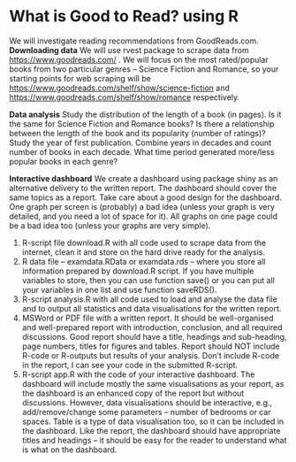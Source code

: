 # What is Good to Read? using R
We will investigate reading recommendations from GoodReads.com. 
**Downloading data**
We will use rvest package to scrape data from https://www.goodreads.com/ .
We will focus on the most rated/popular books from two particular genres – Science Fiction and Romance, so your starting points for web scraping will be https://www.goodreads.com/shelf/show/science-fiction and https://www.goodreads.com/shelf/show/romance respectively. 

**Data analysis**
Study the distribution of the length of a book (in pages). Is it the same for Science Fiction and Romance books? Is there a relationship between the length of the book and its popularity (number of ratings)? Study the year of first publication. Combine years in decades and count number of books in each decade. What time period generated more/less popular books in each genre? 

**Interactive dashboard**
We create a dashboard using package shiny as an alternative delivery to the written report. The dashboard should cover the same topics as a report. Take care about a good design for the dashboard. One graph per screen is (probably) a bad idea (unless your graph is very detailed, and you need a lot of space for it). All graphs on one page could be a bad idea too (unless your graphs are very simple).


1.	R-script file download.R with all code used to scrape data from the internet, clean it and store on the hard drive ready for the analysis.
2.	R data file – examdata.RData or examdata.rds – where you store all information prepared by download.R script. If you have multiple variables to store, then you can use function save() or you can put all your variables in one list and use function saveRDS(). 
3.	R-script analysis.R with all code used to load and analyse the data file and to output all statistics and data visualisations for the written report.
4.	MSWord or PDF file with a written report. It should be well-organised and well-prepared report with introduction, conclusion, and all required discussions. Good report should have a title, headings and sub-heading, page numbers, titles for figures and tables. 
Report should NOT include R-code or R-outputs but results of your analysis. Don’t include R-code in the report, I can see your code in the submitted R-script. 
5.	R-script app.R with the code of your interactive dashboard. The dashboard will include mostly the same visualisations as your report, as the dashboard is an enhanced copy of the report but without discussions. However, data visualisations should be interactive, e.g., add/remove/change some parameters – number of bedrooms or car spaces. Table is a type of data visualisation too, so it can be included in the dashboard. Like the report, the dashboard should have appropriate titles and headings – it should be easy for the reader to understand what is what on the dashboard.


